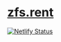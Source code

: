 # [zfs.rent](https://zfs.rent)

[![Netlify Status](https://api.netlify.com/api/v1/badges/d85a06ed-7ee3-44ad-bc5b-ddd6139c9232/deploy-status)](https://app.netlify.com/sites/zfs-rent/deploys)
